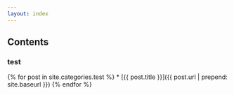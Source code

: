 ```yaml
---
layout: index
---
```


## Contents

### test
{% for post in site.categories.test %}
    * [{{ post.title }}]({{ post.url | prepend: site.baseurl }})
{% endfor %}
